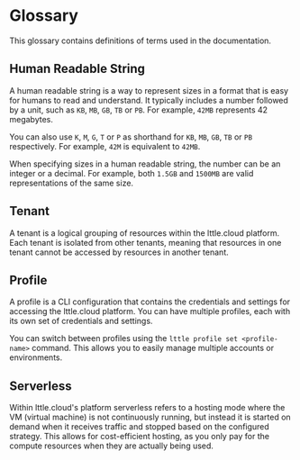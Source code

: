 # Glossary

This glossary contains definitions of terms used in the documentation.

## Human Readable String

A human readable string is a way to represent sizes in a format that is easy for humans to read and understand. It typically includes a number followed by a unit, such as `KB`, `MB`, `GB`, `TB` or `PB`. For example, `42MB` represents 42 megabytes.

You can also use `K`, `M`, `G`, `T` or `P` as shorthand for `KB`, `MB`, `GB`, `TB` or `PB` respectively. For example, `42M` is equivalent to `42MB`.

When specifying sizes in a human readable string, the number can be an integer or a decimal. For example, both `1.5GB` and `1500MB` are valid representations of the same size.

## Tenant

A tenant is a logical grouping of resources within the lttle.cloud platform. Each tenant is isolated from other tenants, meaning that resources in one tenant cannot be accessed by resources in another tenant.

## Profile

A profile is a CLI configuration that contains the credentials and settings for accessing the lttle.cloud platform. You can have multiple profiles, each with its own set of credentials and settings.

You can switch between profiles using the `lttle profile set <profile-name>` command. This allows you to easily manage multiple accounts or environments.

## Serverless

Within lttle.cloud's platform serverless refers to a hosting mode where the VM (virtual machine) is not continuously running, but instead it is started on demand when it receives traffic and stopped based on the configured strategy. This allows for cost-efficient hosting, as you only pay for the compute resources when they are actually being used.
